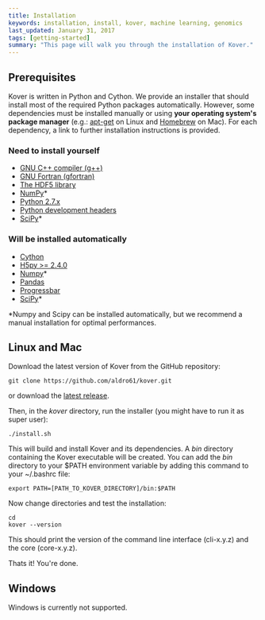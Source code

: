 ```yaml
---
title: Installation
keywords: installation, install, kover, machine learning, genomics
last_updated: January 31, 2017
tags: [getting-started]
summary: "This page will walk you through the installation of Kover."
---
```


## Prerequisites
 
Kover is written in Python and Cython. We provide an installer that should install most of the required Python packages 
automatically. However, some dependencies must be installed manually or using **your operating system's 
package manager** (e.g.: [apt-get](http://linux.die.net/man/8/apt-get) on Linux and [Homebrew](http://brew.sh/) on Mac).
For each dependency, a link to further installation instructions is provided.

### Need to install yourself

* [GNU C++ compiler (g++)](https://gcc.gnu.org/)
* [GNU Fortran (gfortran)](https://gcc.gnu.org/wiki/GFortran)
* [The HDF5 library](https://www.hdfgroup.org/HDF5/release/obtain5.html)
* [NumPy](http://docs.scipy.org/doc/numpy/user/install.html)*
* [Python 2.7.x](https://www.python.org/download/releases/2.7/)
* [Python development headers](https://docs.python.org/2/c-api/intro.html)
* [SciPy](https://github.com/scipy/scipy/releases)*

### Will be installed automatically

* [Cython](http://docs.cython.org/src/quickstart/install.html)
* [H5py >= 2.4.0](http://docs.h5py.org/en/latest/build.html)
* [Numpy](http://docs.scipy.org/doc/numpy/user/install.html)*
* [Pandas](http://pandas.pydata.org/pandas-docs/stable/install.html#installing-pandas)
* [Progressbar](https://pypi.python.org/pypi/progressbar)
* [SciPy](https://github.com/scipy/scipy/releases)*

*Numpy and Scipy can be installed automatically, but we recommend a manual installation for optimal performances.


## Linux and Mac

Download the latest version of Kover from the GitHub repository:

```
git clone https://github.com/aldro61/kover.git
```

or download the [latest release](https://github.com/aldro61/kover/releases/latest).


Then, in the *kover* directory, run the installer (you might have to run it as super user):

```
./install.sh
```

This will build and install Kover and its dependencies. A *bin* directory containing the Kover executable will be created.
You can add the *bin* directory to your $PATH environment variable by adding this command to your ~/.bashrc file:

```
export PATH=[PATH_TO_KOVER_DIRECTORY]/bin:$PATH
```

Now change directories and test the installation:

```
cd
kover --version
```

This should print the version of the command line interface (cli-x.y.z) and the core (core-x.y.z).

Thats it! You're done.

## Windows

Windows is currently not supported.
